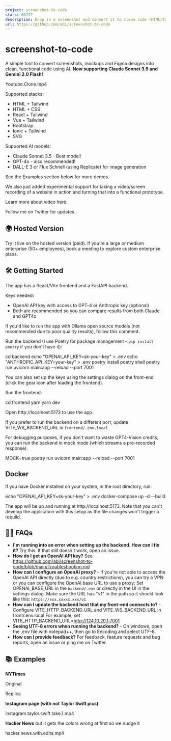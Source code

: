 ```yaml
---
project: screenshot-to-code
stars: 66727
description: Drop in a screenshot and convert it to clean code (HTML/Tailwind/React/Vue)
url: https://github.com/abi/screenshot-to-code
---
```


screenshot-to-code
==================

A simple tool to convert screenshots, mockups and Figma designs into clean, functional code using AI. **Now supporting Claude Sonnet 3.5 and Gemini 2.0 Flash!**

Youtube.Clone.mp4

Supported stacks:

-   HTML + Tailwind
-   HTML + CSS
-   React + Tailwind
-   Vue + Tailwind
-   Bootstrap
-   Ionic + Tailwind
-   SVG

Supported AI models:

-   Claude Sonnet 3.5 - Best model!
-   GPT-4o - also recommended!
-   DALL-E 3 or Flux Schnell (using Replicate) for image generation

See the Examples section below for more demos.

We also just added experimental support for taking a video/screen recording of a website in action and turning that into a functional prototype.

Learn more about video here.

Follow me on Twitter for updates.

🌍 Hosted Version
-----------------

Try it live on the hosted version (paid). If you're a large or medium enterprise (50+ employees), book a meeting to explore custom enterprise plans.

🛠 Getting Started
------------------

The app has a React/Vite frontend and a FastAPI backend.

Keys needed:

-   OpenAI API key with access to GPT-4 or Anthropic key (optional)
-   Both are recommended so you can compare results from both Claude and GPT4o

If you'd like to run the app with Ollama open source models (not recommended due to poor quality results), follow this comment.

Run the backend (I use Poetry for package management - `pip install poetry` if you don't have it):

cd backend
echo "OPENAI\_API\_KEY=sk-your-key" \> .env
echo "ANTHROPIC\_API\_KEY=your-key" \> .env
poetry install
poetry shell
poetry run uvicorn main:app --reload --port 7001

You can also set up the keys using the settings dialog on the front-end (click the gear icon after loading the frontend).

Run the frontend:

cd frontend
yarn
yarn dev

Open http://localhost:5173 to use the app.

If you prefer to run the backend on a different port, update VITE\_WS\_BACKEND\_URL in `frontend/.env.local`

For debugging purposes, if you don't want to waste GPT4-Vision credits, you can run the backend in mock mode (which streams a pre-recorded response):

MOCK=true poetry run uvicorn main:app --reload --port 7001

Docker
------

If you have Docker installed on your system, in the root directory, run:

echo "OPENAI\_API\_KEY=sk-your-key" \> .env
docker-compose up -d --build

The app will be up and running at http://localhost:5173. Note that you can't develop the application with this setup as the file changes won't trigger a rebuild.

🙋‍♂️ FAQs
----------

-   **I'm running into an error when setting up the backend. How can I fix it?** Try this. If that still doesn't work, open an issue.
-   **How do I get an OpenAI API key?** See https://github.com/abi/screenshot-to-code/blob/main/Troubleshooting.md
-   **How can I configure an OpenAI proxy?** - If you're not able to access the OpenAI API directly (due to e.g. country restrictions), you can try a VPN or you can configure the OpenAI base URL to use a proxy: Set OPENAI\_BASE\_URL in the `backend/.env` or directly in the UI in the settings dialog. Make sure the URL has "v1" in the path so it should look like this: `https://xxx.xxxxx.xxx/v1`
-   **How can I update the backend host that my front-end connects to?** - Configure VITE\_HTTP\_BACKEND\_URL and VITE\_WS\_BACKEND\_URL in front/.env.local For example, set VITE\_HTTP\_BACKEND\_URL=http://124.10.20.1:7001
-   **Seeing UTF-8 errors when running the backend?** - On windows, open the .env file with notepad++, then go to Encoding and select UTF-8.
-   **How can I provide feedback?** For feedback, feature requests and bug reports, open an issue or ping me on Twitter.

📚 Examples
-----------

**NYTimes**

Original

Replica

**Instagram page (with not Taylor Swift pics)**

instagram.taylor.swift.take.1.mp4

**Hacker News** but it gets the colors wrong at first so we nudge it

hacker.news.with.edits.mp4
